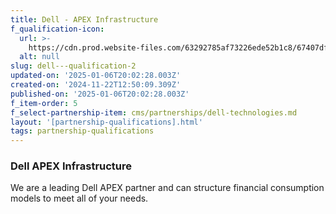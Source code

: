 ```yaml
---
title: Dell - APEX Infrastructure
f_qualification-icon:
  url: >-
    https://cdn.prod.website-files.com/63292785af73226ede52b1c8/67407df767250cc037f43aa8_671acdd570577d7c7e8edfcc_speedometer-04.svg
  alt: null
slug: dell---qualification-2
updated-on: '2025-01-06T20:02:28.003Z'
created-on: '2024-11-22T12:50:09.309Z'
published-on: '2025-01-06T20:02:28.003Z'
f_item-order: 5
f_select-partnership-item: cms/partnerships/dell-technologies.md
layout: '[partnership-qualifications].html'
tags: partnership-qualifications
---
```


### Dell APEX Infrastructure

We are a leading Dell APEX partner and can structure financial consumption models to meet all of your needs.
